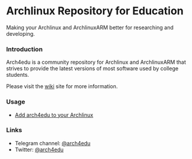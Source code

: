 Archlinux Repository for Education
========
Making your Archlinux and ArchlinuxARM better for researching and developing.

### Introduction

Arch4edu is a community repository for Archlinux and ArchlinuxARM that strives to provide the latest versions of most software used by college students.

Please visit the [wiki](../../wiki) site for more information.

### Usage

* [Add arch4edu to your Archlinux](https://github.com/arch4edu/arch4edu/wiki/Add-arch4edu-to-your-Archlinux)

### Links

* Telegram channel: [@arch4edu](https://t.me/arch4edu)
* Twitter: [@arch4edu](https://twitter.com/arch4edu)

